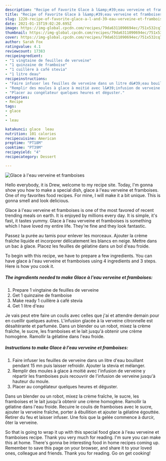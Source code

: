 ```yaml
---
description: "Recipe of Favorite Glace à l&amp;#39;eau verveine et framboises"
title: "Recipe of Favorite Glace à l&amp;#39;eau verveine et framboises"
slug: 1220-recipe-of-favorite-glace-a-l-and-39-eau-verveine-et-framboises
date: 2021-01-15T19:02:20.695Z
image: https://img-global.cpcdn.com/recipes/79da6311090694ec/751x532cq70/glace-a-leau-verveine-et-framboises-photo-principale-de-la-recette.jpg
thumbnail: https://img-global.cpcdn.com/recipes/79da6311090694ec/751x532cq70/glace-a-leau-verveine-et-framboises-photo-principale-de-la-recette.jpg
cover: https://img-global.cpcdn.com/recipes/79da6311090694ec/751x532cq70/glace-a-leau-verveine-et-framboises-photo-principale-de-la-recette.jpg
author: Sarah Fox
ratingvalue: 4.1
reviewcount: 17383
recipeingredient:
- "1 vingtaine de feuilles de verveine"
- "1 quinzaine de framboise"
- "1 cuillère à café stevia"
- "1 litre deau"
recipeinstructions:
- "Faire infuser les feuilles de verveine dans un litre d&#39;eau bouillant pendant 15 mn puis laisser refroidir. Ajouter la stevia et mélanger."
- "Remplir des moules à glace à moitié avec l&#39;infusion de verveine y répartir les framboises puis recouvrir de l&#39;infusion de verveine jusqu&#39;à hauteur du moule."
- "Placer au congélateur quelques heures et déguster."
categories:
- Recipe
tags:
- glace
- 
- leau

katakunci: glace  leau 
nutrition: 101 calories
recipecuisine: American
preptime: "PT18M"
cooktime: "PT39M"
recipeyield: "4"
recipecategory: Dessert

---
```



![Glace à l&#39;eau verveine et framboises](https://img-global.cpcdn.com/recipes/79da6311090694ec/751x532cq70/glace-a-leau-verveine-et-framboises-photo-principale-de-la-recette.jpg)

Hello everybody, it is Drew, welcome to my recipe site. Today, I'm gonna show you how to make a special dish, glace à l&#39;eau verveine et framboises. One of my favorites food recipes. For mine, I will make it a bit unique. This is gonna smell and look delicious.

Glace à l&#39;eau verveine et framboises is one of the most favored of recent trending meals on earth. It is enjoyed by millions every day. It is simple, it's fast, it tastes yummy. Glace à l&#39;eau verveine et framboises is something which I have loved my entire life. They're fine and they look fantastic.

Passez la purée au tamis pour enlever les morceaux. Ajouter la crème fraîche liquide et incorporer délicatement les blancs en neige. Mettre dans un bac à glace. Placez les feuilles de gélatine dans un bol d&#39;eau froide.


To begin with this recipe, we have to prepare a few ingredients. You can have glace à l&#39;eau verveine et framboises using 4 ingredients and 3 steps. Here is how you cook it.

<!--inarticleads1-->

##### The ingredients needed to make Glace à l&#39;eau verveine et framboises:

1. Prepare 1 vingtaine de feuilles de verveine
1. Get 1 quinzaine de framboise
1. Make ready 1 cuillère à café stevia
1. Get 1 litre d&#39;eau


Je vais peut etre faire un coulis avec celles que j&#39;ai et attendre demain pour en cueillir quelques autres. L&#39;infusion glacée à la verveine citronnelle est désaltérante et parfumée. Dans un blender ou un robot, mixez la crème fraîche, le sucre, les framboises et le lait jusqu&#39;à obtenir une crème homogène. Ramollir la gélatine dans l&#39;eau froide. 

<!--inarticleads2-->

##### Instructions to make Glace à l&#39;eau verveine et framboises:

1. Faire infuser les feuilles de verveine dans un litre d&#39;eau bouillant pendant 15 mn puis laisser refroidir. Ajouter la stevia et mélanger.
1. Remplir des moules à glace à moitié avec l&#39;infusion de verveine y répartir les framboises puis recouvrir de l&#39;infusion de verveine jusqu&#39;à hauteur du moule.
1. Placer au congélateur quelques heures et déguster.


Dans un blender ou un robot, mixez la crème fraîche, le sucre, les framboises et le lait jusqu&#39;à obtenir une crème homogène. Ramollir la gélatine dans l&#39;eau froide. Recuire le coulis de framboises avec le sucre, ajouter la verveine fraîche, porter à ébullition et ajouter la gélatine égouttée. Retirer du feu et laisser infuser. Une fois que la gelée commence à durcir, ôter la verveine. 

So that is going to wrap it up with this special food glace à l&#39;eau verveine et framboises recipe. Thank you very much for reading. I'm sure you can make this at home. There's gonna be interesting food in home recipes coming up. Remember to save this page on your browser, and share it to your loved ones, colleague and friends. Thank you for reading. Go on get cooking!
